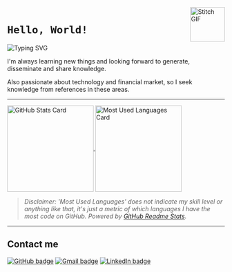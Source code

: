 <a href="https://en.wikipedia.org/wiki/Stitch_(Lilo_%26_Stitch)">
  <img
    align="right"
    alt="Stitch GIF"
    src="https://media.giphy.com/media/zQZsoCpu3Ipq0/giphy.gif"
    width="80"
  />
</a>

# `Hello, World!`

![Typing SVG](https://readme-typing-svg.herokuapp.com?color=66ccff&vCenter=true&multiline=true&height=80&lines=My+name+is+Gustavo+Dolzan;but+you+can+call+me+Biza)

I'm always learning new things and looking forward to generate, disseminate and share knowledge.

Also passionate about technology and financial market, so I seek knowledge from references in these areas.

---

<a href="https://github.com/gugadolzan">
  <img
    align="center"
    alt="GitHub Stats Card"
    height="200"
    src="https://github-readme-stats.vercel.app/api?username=gugadolzan&count_private=true&show_icons=true&hide_rank=true&include_all_commits=true&custom_title=GitHub%20Stats&bg_color=30,00517a,00a0ef,66ccff&title_color=fff&text_color=fff&icon_color=fff"
  />
</a>
<a href="https://github.com/gugadolzan">
  <img
    align="center"
    alt="Most Used Languages Card"
    height="200"
    src="https://github-readme-stats.vercel.app/api/top-langs/?username=gugadolzan&langs_count=6&layout=compact&bg_color=30,66ccff,00a0ef,00517a&title_color=fff&text_color=fff"
  />
</a>

> _Disclaimer: 'Most Used Languages' does not indicate my skill level or anything like that, it's just a metric of which languages I have the most code on GitHub. Powered by [GitHub Readme Stats](https://github.com/anuraghazra/github-readme-stats)._

---

## Contact me

[![GitHub badge](https://img.shields.io/badge/GitHub-00a0ef?style=for-the-badge&logo=github&logoColor=white)](https://github.com/gugadolzan)
[![Gmail badge](https://img.shields.io/badge/Gmail-00a0ef?style=for-the-badge&logo=gmail&logoColor=white)](mailto:gudolzan@gmail.com)
[![LinkedIn badge](https://img.shields.io/badge/LinkedIn-00a0ef?style=for-the-badge&logo=linkedin&logoColor=white)](https://www.linkedin.com/in/gustavo-dolzan)
